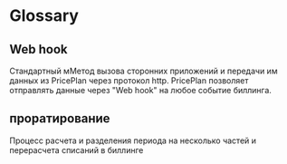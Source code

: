 # Glossary

## Web hook

Стандартный мМетод вызова сторонних приложений и передачи им данных из PricePlan через протокол http. PricePlan позволяет отправлять данные через "Web hook" на любое событие биллинга. 


## проратирование

Процесс расчета и разделения периода на несколько частей и перерасчета списаний в биллинге